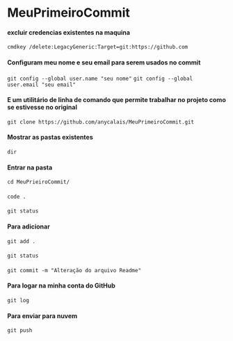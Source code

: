 # MeuPrimeiroCommit
#### excluir credencias existentes na maquina
```cmdkey /delete:LegacyGeneric:Target=git:https://github.com```

#### Configuram meu nome e seu email para serem usados no commit
```git config --global user.name "seu nome"```
```git config --global user.email "seu email"```

#### E um utilitário de linha de comando que permite trabalhar no projeto como se estivesse no original
```git clone https://github.com/anycalais/MeuPrimeiroCommit.git```

#### Mostrar as pastas existentes
```dir```

#### Entrar na pasta
```cd MeuPrieiroCommit/```

#### 
```code .```

####
```git status```

#### Para adicionar 
```git add .```

####
```git status```

#### 
```git commit -m "Alteração do arquivo Readme"```

#### Para logar na minha conta do GitHub
```git log```

#### Para enviar para nuvem
```git push```
